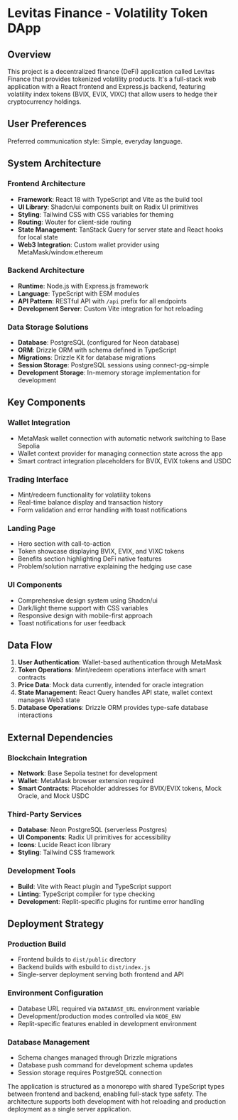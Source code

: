 # Levitas Finance - Volatility Token DApp

## Overview

This project is a decentralized finance (DeFi) application called Levitas Finance that provides tokenized volatility products. It's a full-stack web application with a React frontend and Express.js backend, featuring volatility index tokens (BVIX, EVIX, VIXC) that allow users to hedge their cryptocurrency holdings.

## User Preferences

Preferred communication style: Simple, everyday language.

## System Architecture

### Frontend Architecture
- **Framework**: React 18 with TypeScript and Vite as the build tool
- **UI Library**: Shadcn/ui components built on Radix UI primitives
- **Styling**: Tailwind CSS with CSS variables for theming
- **Routing**: Wouter for client-side routing
- **State Management**: TanStack Query for server state and React hooks for local state
- **Web3 Integration**: Custom wallet provider using MetaMask/window.ethereum

### Backend Architecture
- **Runtime**: Node.js with Express.js framework
- **Language**: TypeScript with ESM modules
- **API Pattern**: RESTful API with `/api` prefix for all endpoints
- **Development Server**: Custom Vite integration for hot reloading

### Data Storage Solutions
- **Database**: PostgreSQL (configured for Neon database)
- **ORM**: Drizzle ORM with schema defined in TypeScript
- **Migrations**: Drizzle Kit for database migrations
- **Session Storage**: PostgreSQL sessions using connect-pg-simple
- **Development Storage**: In-memory storage implementation for development

## Key Components

### Wallet Integration
- MetaMask wallet connection with automatic network switching to Base Sepolia
- Wallet context provider for managing connection state across the app
- Smart contract integration placeholders for BVIX, EVIX tokens and USDC

### Trading Interface
- Mint/redeem functionality for volatility tokens
- Real-time balance display and transaction history
- Form validation and error handling with toast notifications

### Landing Page
- Hero section with call-to-action
- Token showcase displaying BVIX, EVIX, and VIXC tokens
- Benefits section highlighting DeFi native features
- Problem/solution narrative explaining the hedging use case

### UI Components
- Comprehensive design system using Shadcn/ui
- Dark/light theme support with CSS variables
- Responsive design with mobile-first approach
- Toast notifications for user feedback

## Data Flow

1. **User Authentication**: Wallet-based authentication through MetaMask
2. **Token Operations**: Mint/redeem operations interface with smart contracts
3. **Price Data**: Mock data currently, intended for oracle integration
4. **State Management**: React Query handles API state, wallet context manages Web3 state
5. **Database Operations**: Drizzle ORM provides type-safe database interactions

## External Dependencies

### Blockchain Integration
- **Network**: Base Sepolia testnet for development
- **Wallet**: MetaMask browser extension required
- **Smart Contracts**: Placeholder addresses for BVIX/EVIX tokens, Mock Oracle, and Mock USDC

### Third-Party Services
- **Database**: Neon PostgreSQL (serverless Postgres)
- **UI Components**: Radix UI primitives for accessibility
- **Icons**: Lucide React icon library
- **Styling**: Tailwind CSS framework

### Development Tools
- **Build**: Vite with React plugin and TypeScript support
- **Linting**: TypeScript compiler for type checking
- **Development**: Replit-specific plugins for runtime error handling

## Deployment Strategy

### Production Build
- Frontend builds to `dist/public` directory
- Backend builds with esbuild to `dist/index.js`
- Single-server deployment serving both frontend and API

### Environment Configuration
- Database URL required via `DATABASE_URL` environment variable
- Development/production modes controlled via `NODE_ENV`
- Replit-specific features enabled in development environment

### Database Management
- Schema changes managed through Drizzle migrations
- Database push command for development schema updates
- Session storage requires PostgreSQL connection

The application is structured as a monorepo with shared TypeScript types between frontend and backend, enabling full-stack type safety. The architecture supports both development with hot reloading and production deployment as a single server application.